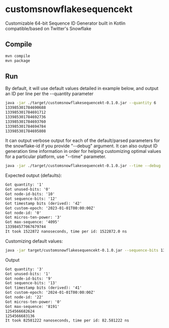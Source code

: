 # customsnowflakesequencekt

Customizable 64-bit Sequence ID Generator built in Kotlin compatible/based on Twitter's Snowflake

## Compile

```sh
mvn compile
mvn package
```

## Run

By default, it will use default values detailed in example below, and output an ID per line per the --quantity parameter 

```sh
java -jar ./target/customsnowflakesequencekt-0.1.0.jar --quantity 6
133985301784690688
133985301784691712
133985301784692736
133985301784693760
133985301784694784
133985301784695808
```

It can output verbose output for each of the default/parsed parameters for the snowflake-id if you provide "--debug" argument.
It can also output ID generation time information in order for helping customizing optimal values for a particular platform, use "--time" parameter.

```sh
java -jar ./target/customsnowflakesequencekt-0.1.0.jar --time --debug
```

Expected output (defaults):

```txt
Got quantity: '1'
Got unused-bits: '0'
Got node-id-bits: '10'
Got sequence-bits: '12'
Got timestamp bits (derived): '42'
Got custom-epoch: '2023-01-01T00:00:00Z'
Got node-id: '0'
Got micros-ten-power: '3'
Got max-sequence: '4095'
133984577067679744
It took 1522872 nanoseconds, time per id: 1522872.0 ns
```

Customizing default values:

```sh
java -jar target/customsnowflakesequencekt-0.1.0.jar --sequence-bits 13 --quantity 1000000 --node-id-bits 9 --unused-bits 1 --custom-epoch '2024-01-01T00:00:00Z' --node-id 22 --micros-ten-power 2 --debug --time
```

Output

```txt
Got quantity: '3'
Got unused-bits: '1'
Got node-id-bits: '9'
Got sequence-bits: '13'
Got timestamp bits (derived): '41'
Got custom-epoch: '2024-01-01T00:00:00Z'
Got node-id: '22'
Got micros-ten-power: '0'
Got max-sequence: '8191'
1254566682624
1254566683136
It took 82581222 nanoseconds, time per id: 82.581222 ns
```
